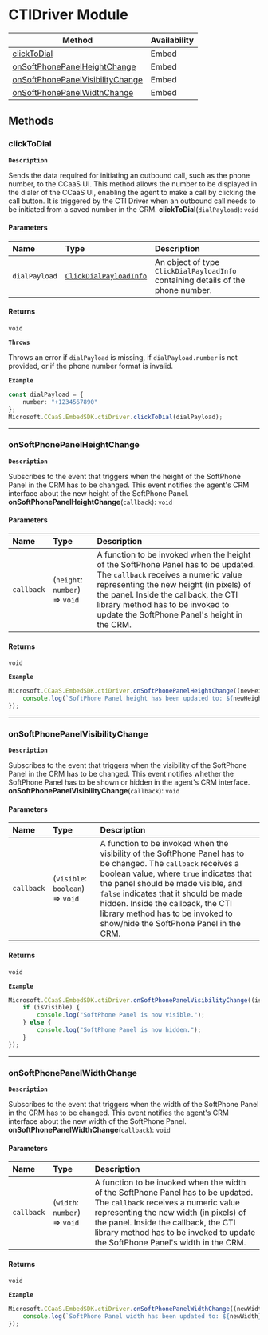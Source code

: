 # CTIDriver Module
| Method | Availability |
| ------ | ------------ |
| [clickToDial](CTIDriverModule.md#clicktodial) | Embed |
| [onSoftPhonePanelHeightChange](CTIDriverModule.md#onsoftphonepanelheightchange) | Embed |
| [onSoftPhonePanelVisibilityChange](CTIDriverModule.md#onsoftphonepanelvisibilitychange) | Embed |
| [onSoftPhonePanelWidthChange](CTIDriverModule.md#onsoftphonepanelwidthchange) | Embed|


## Methods

### clickToDial
**`Description`**

Sends the data required for initiating an outbound call, such as the phone number, to the CCaaS UI.
This method allows the number to be displayed in the dialer of the CCaaS UI, enabling the agent to make a call by clicking the call button.
It is triggered by the CTI Driver when an outbound call needs to be initiated from a saved number in the CRM.
**clickToDial**(`dialPayload`): `void`

#### Parameters

| Name          | Type                                                            | Description                                                                      |
| :------------ | :-------------------------------------------------------------- | :------------------------------------------------------------------------------- |
| `dialPayload` | [`ClickDialPayloadInfo`](../interfaces/ClickDialPayloadInfo.md) | An object of type `ClickDialPayloadInfo` containing details of the phone number. |

#### Returns

`void`

**`Throws`**

Throws an error if `dialPayload` is missing, if `dialPayload.number` is not provided, or if the phone number format is invalid.

**`Example`**

```ts
const dialPayload = {
	number: "+1234567890"
};
Microsoft.CCaaS.EmbedSDK.ctiDriver.clickToDial(dialPayload);
```



---

### onSoftPhonePanelHeightChange
**`Description`**

Subscribes to the event that triggers when the height of the SoftPhone Panel in the CRM has to be changed.
This event notifies the agent's CRM interface about the new height of the SoftPhone Panel.
**onSoftPhonePanelHeightChange**(`callback`): `void`

#### Parameters

| Name       | Type                           | Description                                                                                                                                                                                                                                                                                       |
| :--------- | :----------------------------- | :------------------------------------------------------------------------------------------------------------------------------------------------------------------------------------------------------------------------------------------------------------------------------------------------ |
| `callback` | (`height`: `number`) => `void` | A function to be invoked when the height of the SoftPhone Panel has to be updated. The `callback` receives a numeric value representing the new height (in pixels) of the panel. Inside the callback, the CTI library method has to be invoked to update the SoftPhone Panel's height in the CRM. |

#### Returns

`void`


**`Example`**

```ts
Microsoft.CCaaS.EmbedSDK.ctiDriver.onSoftPhonePanelHeightChange((newHeight) => {
	console.log(`SoftPhone Panel height has been updated to: ${newHeight}px`);
});
```



---

### onSoftPhonePanelVisibilityChange
**`Description`**

Subscribes to the event that triggers when the visibility of the SoftPhone Panel in the CRM has to be changed.
This event notifies whether the SoftPhone Panel has to be shown or hidden in the agent's CRM interface.
**onSoftPhonePanelVisibilityChange**(`callback`): `void`

#### Parameters

| Name       | Type                             | Description                                                                                                                                                                                                                                                                                                                                                   |
| :--------- | :------------------------------- | :------------------------------------------------------------------------------------------------------------------------------------------------------------------------------------------------------------------------------------------------------------------------------------------------------------------------------------------------------------ |
| `callback` | (`visible`: `boolean`) => `void` | A function to be invoked when the visibility of the SoftPhone Panel has to be changed. The `callback` receives a boolean value, where `true` indicates that the panel should be made visible, and `false` indicates that it should be made hidden. Inside the callback, the CTI library method has to be invoked to show/hide the SoftPhone Panel in the CRM. |

#### Returns

`void`


**`Example`**

```ts
Microsoft.CCaaS.EmbedSDK.ctiDriver.onSoftPhonePanelVisibilityChange((isVisible) => {
	if (isVisible) {
		console.log("SoftPhone Panel is now visible.");
	} else {
		console.log("SoftPhone Panel is now hidden.");
	}
});
```



---

### onSoftPhonePanelWidthChange
**`Description`**

Subscribes to the event that triggers when the width of the SoftPhone Panel in the CRM has to be changed.
This event notifies the agent's CRM interface about the new width of the SoftPhone Panel.
**onSoftPhonePanelWidthChange**(`callback`): `void`

#### Parameters

| Name       | Type                          | Description                                                                                                                                                                                                                                                                                    |
| :--------- | :---------------------------- | :--------------------------------------------------------------------------------------------------------------------------------------------------------------------------------------------------------------------------------------------------------------------------------------------- |
| `callback` | (`width`: `number`) => `void` | A function to be invoked when the width of the SoftPhone Panel has to be updated. The `callback` receives a numeric value representing the new width (in pixels) of the panel. Inside the callback, the CTI library method has to be invoked to update the SoftPhone Panel's width in the CRM. |

#### Returns

`void`


**`Example`**

```ts
Microsoft.CCaaS.EmbedSDK.ctiDriver.onSoftPhonePanelWidthChange((newWidth) => {
	console.log(`SoftPhone Panel width has been updated to: ${newWidth}px`);
});
```
